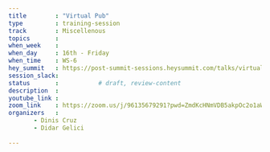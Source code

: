 ```yaml
---
title        : "Virtual Pub"
type         : training-session
track        : Miscellenous
topics       : 
when_week    : 
when_day     : 16th - Friday
when_time    : WS-6
hey_summit   : https://post-summit-sessions.heysummit.com/talks/virtual-pub/
session_slack:
status       :           # draft, review-content
description  : 
youtube_link : 
zoom_link    : https://zoom.us/j/96135679291?pwd=ZmdKcHNmVDB5akpOc2o1aWNaYS9uZz09
organizers   : 
       - Dinis Cruz
       - Didar Gelici
      
---
```


